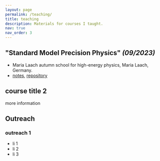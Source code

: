 ```yaml
---
layout: page
permalink: /teaching/
title: teaching
description: Materials for courses I taught.
nav: true
nav_order: 3
---
```


## "Standard Model Precision Physics" *(09/2023)*
- Maria Laach autumn school for high-energy physics, Maria Laach, Germany.
- <a href='https://www.maria-laach.tp.nt.uni-siegen.de/downloads/files/2023/Huss-2023.pdf'><i class="fa-solid fa-file"></i> notes</a>, <a href='https://github.com/aykhuss/Lectures-MariaLaach-SMPrec'><i class="fa-solid fa-code-branch"></i> repository</a>

## course title 2
more information

## Outreach

### outreach 1

<ul>
  <li>li 1</li>
  <li>li 2</li>
  <li>li 3</li>
</ul>

